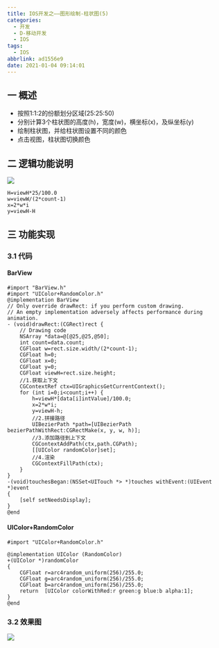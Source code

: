 ```yaml
---
title: IOS开发之——图形绘制-柱状图(5)
categories:
  - 开发
  - D-移动开发
  - IOS
tags:
  - IOS
abbrlink: ad1556e9
date: 2021-01-04 09:14:01
---
```

## 一 概述

* 按照1:1:2的份额划分区域(25:25:50)
* 分别计算3个柱状图的高度(h)，宽度(w)，横坐标(x)，及纵坐标(y)
* 绘制柱状图，并给柱状图设置不同的颜色
* 点击视图，柱状图切换颜色

<!--more-->

## 二 逻辑功能说明
![][1]

```
H=viewH*25/100.0
w=viewW/(2*count-1)
x=2*w*i
y=viewH-H
```

## 三 功能实现

### 3.1 代码

#### BarView

```
#import "BarView.h"
#import "UIColor+RandomColor.h"
@implementation BarView
// Only override drawRect: if you perform custom drawing.
// An empty implementation adversely affects performance during animation.
- (void)drawRect:(CGRect)rect {
    // Drawing code
    NSArray *data=@[@25,@25,@50];
    int count=data.count;
    CGFloat w=rect.size.width/(2*count-1);
    CGFloat h=0;
    CGFloat x=0;
    CGFloat y=0;
    CGFloat viewH=rect.size.height;
    //1.获取上下文
    CGContextRef ctx=UIGraphicsGetCurrentContext();
    for (int i=0;i<count;i++) {
        h=viewH*[data[i]intValue]/100.0;
        x=2*w*i;
        y=viewH-h;
        //2.拼接路径
        UIBezierPath *path=[UIBezierPath bezierPathWithRect:CGRectMake(x, y, w, h)];
        //3.添加路径到上下文
        CGContextAddPath(ctx,path.CGPath);
        [[UIColor randomColor]set];
        //4.渲染
        CGContextFillPath(ctx);
    }
}
-(void)touchesBegan:(NSSet<UITouch *> *)touches withEvent:(UIEvent *)event
{
    [self setNeedsDisplay];
}
@end
```

#### UIColor+RandomColor

```
#import "UIColor+RandomColor.h"

@implementation UIColor (RandomColor)
+(UIColor *)randomColor
{
    CGFloat r=arc4random_uniform(256)/255.0;
    CGFloat g=arc4random_uniform(256)/255.0;
    CGFloat b=arc4random_uniform(256)/255.0;
    return  [UIColor colorWithRed:r green:g blue:b alpha:1]; 
}
@end
```

### 3.2 效果图
![][2]



[1]:https://cdn.jsdelivr.net/gh/PGzxc/CDN/blog-ios/ios-draw-bar-explain.png
[2]:https://cdn.jsdelivr.net/gh/PGzxc/CDN/blog-ios/ios-draw-bar.gif